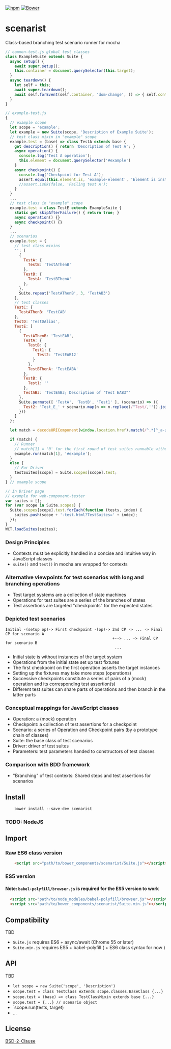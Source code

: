 [![npm](https://img.shields.io/npm/v/scenarist.svg)](https://www.npmjs.com/package/scenarist)
[![Bower](https://img.shields.io/bower/v/scenarist.svg)](https://customelements.io/t2ym/scenarist/)
# scenarist

Class-based branching test scenario runner for mocha

```javascript
// common-test.js global test classes
class ExampleSuite extends Suite {
  async setup() {
    await super.setup();
    this.container = document.querySelector(this.target);
  }
  async teardown() {
    let self = this;
    await super.teardown();
    await self.forEvent(self.container, 'dom-change', () => { self.container.if = false; }, true);
  }
}
```

```javascript
// example-test.js
{
  // example scope
  let scope = 'example';
  let example = new Suite(scope, 'Description of Example Suite');
  // test class mixin in "example" scope
  example.test = (base) => class TestA extends base {
    get description() { return 'Description of Test A'; }
    async operation() {
      console.log('Test A operation');
      this.element = document.querySelector('#example')
    }
    async checkpoint() {
      console.log('Checkpoint for Test A');
      assert.equal(this.element.is, 'example-element', 'Element is instantiated');
      //assert.isOk(false, 'Failing test A');
    }
  }
  ...
  // test class in "example" scope
  example.test = class TestE extends ExampleSuite {
    static get skipAfterFailure() { return true; }
    async operation() {}
    async checkpoint() {}
  }
  ...
  // scenarios
  example.test = {
    // test class mixins
    '': [
      {
        TestA: {
          TestB: 'TestAThenB'
        },
        TestB: {
          TestA: 'TestBThenA'
        },
      },
      Suite.repeat('TestAThenB', 3, 'TestAB3')
    ],
    // test classes
    TestC: {
      TestAThenB: 'TestCAB'
    },
    TestD: 'TestDAlias',
    TestE: [
      {
        TestAThenB: 'TestEAB',
        TestA: {
          TestB: {
            Test1: {
              Test2: 'TestEAB12'
            }
          },
          TestBThenA: 'TestEABA'
        },
        TestB: {
          Test1: ''
        },
        TestAB3: 'TestEAB3; Description of "Test EAB3"'
      },
      Suite.permute([ 'TestA', 'TestB', 'Test1' ], (scenario) => ({
        Test2: 'Test_E_' + scenario.map(n => n.replace(/^Test/,'')).join('_') + '_2'
      }))
    ]
  };

  let match = decodeURIComponent(window.location.href).match(/^.*[^_a-zA-Z0-9]TestSuites=([_a-zA-Z0-9,]*).*$/);

  if (match) {
    // Runner
    // match[1] = '0' for the first round of test suites runnable without reloading
    example.run(match[1], '#example');
  }
  else {
    // For Driver
    testSuites[scope] = Suite.scopes[scope].test;
  }
} // example scope
```

```javascript
// In Driver page
// example for web-component-tester
var suites = [];
for (var scope in Suite.scopes) {
  Suite.scopes[scope].test.forEach(function (tests, index) {
    suites.push(scope + '-test.html?TestSuites=' + index);
  });
}
WCT.loadSuites(suites);
```

### Design Principles

- Contexts must be explicitly handled in a concise and intuitive way in JavaScript classes
- `suite()` and `test()` in mocha are wrapped for contexts

### Alternative viewpoints for test scenarios with long and branching operations

- Test target systems are a collection of state machines
- Operations for test suites are a series of the branches of states
- Test assertions are targeted "checkpoints" for the expected states

### Depicted test scenarios

```
Initial -(setup op)-> First checkpoint -(op)-> 2nd CP -> ... -> Final CP for scenario A
                                               +--> ... -> Final CP for scenario B 
                                                ...
```

- Initial state is without instances of the target system
- Operations from the initial state set up test fixtures
- The first checkpoint on the first operation asserts the target instances
- Setting up the fixtures may take more steps (operations)
- Successive checkpoints constitute a series of pairs of a (mock) operation and its corresponding test assertion(s)
- Different test suites can share parts of operations and then branch in the latter parts

### Conceptual mappings for JavaScript classes

- Operation: a (mock) operation
- Checkpoint: a collection of test assertions for a checkpoint
- Scenario: a series of Operation and Checkpoint pairs (by a prototype chain of classes)
- Suite: the base class of test scenarios
- Driver: driver of test suites
- Parameters: test parameters handed to constructors of test classes

### Comparison with BDD framework

- "Branching" of test contexts: Shared steps and test assertions for scenarios

## Install

```javascript
	bower install --save-dev scenarist
```
### TODO: NodeJS

## Import

### Raw ES6 class version

```html
	<script src="path/to/bower_components/scenarist/Suite.js"></script>
```

### ES5 version

#### Note: `babel-polyfill/browser.js` is required for the ES5 version to work 

```html
  <script src="path/to/node_modules/babel-polyfill/browser.js"></script>
  <script src="path/to/bower_components/scenarist/Suite.min.js"></script>
```

## Compatibility

TBD

- `Suite.js` requires ES6 + async/await (Chrome 55 or later)
- `Suite.min.js` requires ES5 + babel-polyfill ( + ES6 class syntax for now )

## API

TBD

- `let scope = new Suite('scope', 'Description')`
- `scope.test = class TestClass extends scope.classes.BaseClass {...}`
- `scope.test = (base) => class TestClassMixin extends base {...}`
- `scope.test = {...} // scenario object`
- `scope.run(tests, target)
- ...

## License

[BSD-2-Clause](https://github.com/t2ym/scenarist/blob/master/LICENSE.md)
